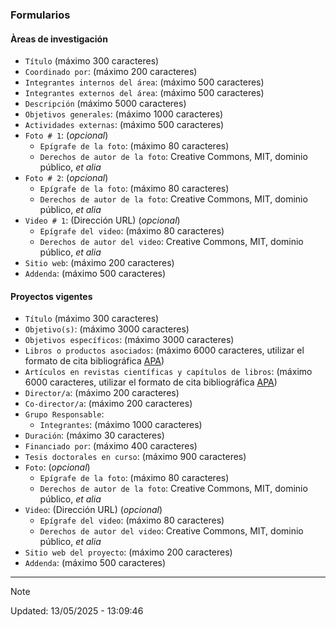 ### Formularios

#### Àreas de investigación
* `Título` (máximo 300 caracteres)
* `Coordinado por`: (máximo 200 caracteres)
* `Integrantes internos del área`: (máximo 500 caracteres)
* `Integrantes externos del área`: (máximo 500 caracteres)
* `Descripción` (máximo 5000 caracteres)
* `Objetivos generales`: (máximo 1000 caracteres)
* `Actividades externas`: (máximo 500 caracteres)
* `Foto # 1`: (_opcional_)
	- `Epígrafe de la foto`: (máximo 80 caracteres)
	- `Derechos de autor de la foto`: Creative Commons, MIT, dominio público, _et alia_
* `Foto # 2`: (_opcional_)
	* `Epígrafe de la foto`: (máximo 80 caracteres)
	* `Derechos de autor de la foto`: Creative Commons, MIT, dominio público, _et alia_
* `Video # 1`: (Dirección URL) (_opcional_)
	* `Epígrafe del video`: (máximo 80 caracteres)
	* `Derechos de autor del video`: Creative Commons, MIT, dominio público, _et alia_
* `Sitio web`: (máximo 200 caracteres)
* `Addenda`: (máximo 500 caracteres)

#### Proyectos vigentes
* `Título` (máximo 300 caracteres)
* `Objetivo(s)`: (máximo 3000 caracteres)
* `Objetivos específicos`: (máximo 3000 caracteres)
* `Libros o productos asociados`: (máximo 6000 caracteres, utilizar el formato de cita bibliográfica [APA](https://biblioguias.uam.es/citar/estilo_apa_7th_ed))
* `‌Artículos en revistas científicas y capítulos de libros`: (máximo 6000 caracteres, utilizar el formato de cita bibliográfica [APA](https://biblioguias.uam.es/citar/estilo_apa_7th_ed))
* `Director/a`: (máximo 200 caracteres)
* `Co-director/a`: (máximo 200 caracteres)
* `Grupo Responsable`:
	- `Integrantes`: (máximo 1000 caracteres)
* `Duración`: (máximo 30 caracteres)
* `Financiado por`: (máximo 400 caracteres)
* `Tesis doctorales en curso`: (máximo 900 caracteres)
* `Foto`: (_opcional_)
	- `Epígrafe de la foto`: (máximo 80 caracteres)
	- `Derechos de autor de la foto`: Creative Commons, MIT, dominio público, _et alia_
* `Video`: (Dirección URL) (_opcional_)
	- `Epígrafe del video`: (máximo 80 caracteres)
	- `Derechos de autor del video`: Creative Commons, MIT, dominio público, _et alia_
* `Sitio web del proyecto`: (máximo 200 caracteres)
* `Addenda`: (máximo 500 caracteres)

---
> [!NOTE]
> Updated: 13/05/2025 - 13:09:46

